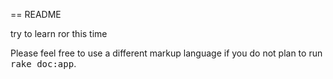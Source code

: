 == README

try to learn ror this time


Please feel free to use a different markup language if you do not plan to run
<tt>rake doc:app</tt>.
